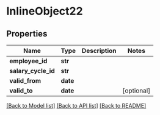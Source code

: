 # InlineObject22

## Properties
Name | Type | Description | Notes
------------ | ------------- | ------------- | -------------
**employee_id** | **str** |  | 
**salary_cycle_id** | **str** |  | 
**valid_from** | **date** |  | 
**valid_to** | **date** |  | [optional] 

[[Back to Model list]](../README.md#documentation-for-models) [[Back to API list]](../README.md#documentation-for-api-endpoints) [[Back to README]](../README.md)


